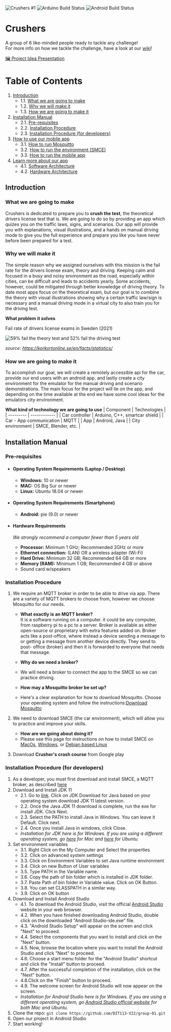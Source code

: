 ![Crushers #1](https://img.shields.io/static/v1?label=%F0%9F%90%B1%E2%80%8D%F0%9F%92%BB%20Crushers&message=%231&labelColor=9454bf&color=9454bf&style=for-the-badge) 
![Arduino Build Status](https://github.com/DIT113-V22/group-01/actions/workflows/arduino-build.yml/badge.svg)
![Android Build Status](https://github.com/DIT113-V22/group-01/actions/workflows/android-build.yml/badge.svg)

# Crushers
A group of 6 like-minded people ready to tackle any challenge!<br>
For more info on how we tackle the challenge, have a look at our [wiki](https://github.com/DIT113-V22/group-01/wiki)!

[🖼 Project Idea Presentation](https://docs.google.com/presentation/d/16SZ2ToYdbLL906brSV6_ACyWLJ0RKk2l5obWzS27Ddo/edit#slide=id.p)

# Table of Contents 
1. [ Introduction ](#introduction)
   - 1.1.   [ What we are going to make ](#what) 
   - 1.2.   [ Why we will make it ](#why)
   - 1.3.   [ How we are going to make it ](#how)
2. [ Installation Manual ](#install)
   - 2.1.  [ Pre-requisites ](#PreRequisites)
   - 2.2.  [ Installation Procedure ](#installation)
   - 2.3.  [ Installation Procedure (for developers)](#installationForDevelopers)
3. [ How to use our mobile app ](#use) 
   - 3.1. [ How to run Mosquitto ](#mosquitto)
   - 3.2. [ How to run the environment (SMCE) ](#runSmce)
   - 3.3. [ How to run the mobile app ](#mobileApp)
4. [ Learn more about our app ](#moreAboutOurApp)
   - 4.1. [ Software Architecture ](#softwareArchitecture)
   - 4.2. [ Hardware Architecture ](#hardwareArchitecture)

<a name="introduction"></a>
## Introduction

<a name="what"></a>
### What we are going to make

Crushers is dedicated to prepare you to **crush the test**, the theoretical drivers license test that is. We are going to do so by providing an app which quizes you on the traffic laws, signs, and scenarios. Our app will provide you with explanations, visual illustrations, and a hands on manual driving mode to give you the full experience and prepare you like you have never before been prepared for a test.

<a name="why"></a>
### Why we will make it

The simple reason why we assigned ourselves with this mission is the fail rate for the drivers license exam, theory and driving. Keeping calm and focused in a busy and noisy environment as the road, especially within cities, can be difficult and leads to accidents yearly. Some accidents, however, could be mitigated through better knowledge of driving theory. To date most apps focus on the theoretical exam, but our goal is to combine the theory with visual illustrations showing why a certain traffic law/sign is necessary and a manual driving mode in a virtual city to also train you for the driving test.

**What problem it solves**

Fail rate of drivers license exams in Sweden (2021)

![59% fail the theory test and 52% fail the driving test](https://user-images.githubusercontent.com/52662014/160342758-7d2307f5-fed8-4d68-b21b-6e3106f1162e.png)

*source: https://korkortonline.se/en/facts/statistics/*

<a name="how"></a>
### How we are going to make it
To accomplish our goal, we will create a remotely accessible api for the car, provide our end users with an android app, and lastly create a city environment for the emulator for the manual driving and scenario demonstrations. The main focus for the project will lie on the app, and depending on the time available at the end we have some cool ideas for the emulators city environment.

**What kind of technology we are going to use**
| Component | Technologies |
| --------- | ------------ |
| Car controller | Arduino, C++, smartcar shield |
| Car - App communication | MQTT |
| App | Android, Java |
| City environment | SMCE, Blender, etc. |


<a name="install"></a>
## Installation Manual

<a name="PreRequisites"></a>
### Pre-requisites
  - #### Operating System Requirements (Laptop / Desktop)
    - **Windows:** 10 or newer
    - **MAC:** OS Big Sur or newer
    - **Linux:** Ubuntu 18.04 or newer

  - #### Operating System Requirements (Smartphone)
    - **Android:** pie (9.0) or newer
      
    
  - #### Hardware Requirements
      *We strongly recommend a computer fewer than 5 years old*
    - **Processor:** Minimum 1 GHz; Recommended 2GHz or more
    - **Ethernet connection:** (LAN) OR a wireless adapter (Wi-Fi)
    - **Hard Drive:** Minimum 32 GB; Recommended 64 GB or more
    - **Memory (RAM):** Minimum 1 GB; Recommended 4 GB or above
    - Sound card w/speakers

<a name="installation"></a>
### Installation Procedure

1. We require an MQTT broker in order to be able to drive via app. There are a variety of MQTT brokers to choose from, however we choose Mosquitto for our needs.
    - **What exactly is an MQTT broker?**
    <br>It is a software running on a computer. it could be any computer, from raspberry pi to a pc to a server. Broker is available as either open-source
      or proprietary with extra features added on. 
      Broker acts like a post-office, where instead a device sending a message to or getting a message from another device directly. They send to
      post- office (broker) and then it is forwarded to everyone that needs that message.
      
    - **Why do we need a broker?**
    - We will need a broker to connect the app to the SMCE so we can practice driving.

    - **How may a Mosquitto broker be set up?**
    - Here's a clear explanation for how to download Mosquitto. Choose your operating system and follow the instructions:[Download Mosquitto](https://mosquitto.org/download/) 

2. We need to download SMCE (the car environment), which will allow you to practice and improve your skills.
    - **How are we going about doing it?**
    - Please see this page for instructions on how to install SMCE on [MacOs](https://github.com/ItJustWorksTM/smce-gd/wiki/MacOS-setup), [Windows](https://github.com/ItJustWorksTM/smce-gd/wiki/Windows-setup), or [Debian based Linux](https://github.com/ItJustWorksTM/smce-gd/wiki/Debian-based-Linux-setup)

3. Download **Crusher's crash course** from Google play

<a name="installationForDevelopers"></a>
### Installation Procedure (for developers)
1. As a developer, you must first download and install SMCE, a MQTT broker, as described [ here ](#installation)
2. Download and Install JDK 11
   - 2.1. Go to [link](https://www.oracle.com/se/java/technologies/javase/jdk11-archive-downloads.html). Click on JDK Download for Java based on your operating system download JDK 11 latest version.
   - 2.2. Once the Java JDK 11 download is complete, run the exe for install JDK. Click Next.
   - 2.3. Select the PATH to install Java in Windows. You can leave it Default. Click next.
   - 2.4. Once you install Java in windows, click Close.
   - *Installation for JDK here is for Windows. If you are using a different operating system, go [here](https://docs.oracle.com/javase/9/install/installation-jdk-and-jre-macos.htm#JSJIG-GUID-577CEA7C-E51C-416D-B9C6-B1469F45AC78) for Mac and [here](https://www.digitalocean.com/community/tutorials/how-to-install-java-with-apt-on-ubuntu-20-04) for Ubuntu.*
3. Set environment variables
   - 3.1. Right Click on the My Computer and Select the properties
   - 3.2. Click on advanced system settings
   - 3.3. Click on Environment Variables to set Java runtime environment
   - 3.4. Click on new Button of User variables
   - 3.5. Type PATH in the Variable name.
   - 3.6. Copy the path of bin folder which is installed in JDK folder.
   - 3.7. Paste Path of bin folder in Variable value. Click on OK Button.
   - 3.8. You can set CLASSPATH in a similar way.
   - 3.9. Click on OK button
4. Download and Install Android Studio
   - 4.1. To download the Android Studio, visit the official [Android Studio](https://developer.android.com/studio) website in your web browser.
   - 4.2. When you have finished downloading Android Studio, double click on the downloaded "Android Studio-ide.exe" file.
   - 4.3. "Android Studio Setup" will appear on the screen and click "Next" to proceed.
   - 4.4. Select the components that you want to install and click on the "Next" button.
   - 4.5. Now, browse the location where you want to install the Android Studio and click "Next" to proceed.
   - 4.6. Choose a start menu folder for the "Android Studio" shortcut and click the "Install" button to proceed.
   - 4.7. After the successful completion of the installation, click on the "Next" button.
   - 4.8.Click on the "Finish" button to proceed.
   - 4.9. The welcome screen for Android Studio will now appear on the screen.
   - *Installation for Android Studio here is for Windows. If you are using a different operating system, go [Android Studio official website](https://developer.android.com/studio/install) for both Mac and Ubuntu.*
5. Clone the repo: `git clone https://github.com/DIT113-V22/group-01.git`
6. Open our project in Android Studio
7. Start working!

